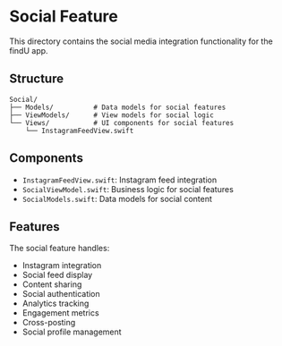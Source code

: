 # Social Feature

This directory contains the social media integration functionality for the findU app.

## Structure

```
Social/
├── Models/          # Data models for social features
├── ViewModels/      # View models for social logic
└── Views/           # UI components for social features
    └── InstagramFeedView.swift
```

## Components

- `InstagramFeedView.swift`: Instagram feed integration
- `SocialViewModel.swift`: Business logic for social features
- `SocialModels.swift`: Data models for social content

## Features

The social feature handles:
- Instagram integration
- Social feed display
- Content sharing
- Social authentication
- Analytics tracking
- Engagement metrics
- Cross-posting
- Social profile management 